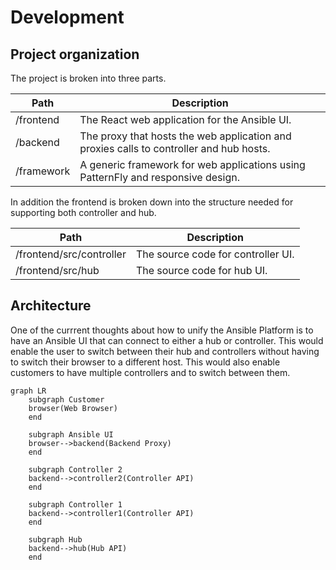 # Development

## Project organization

The project is broken into three parts.

| Path       | Description                                                                             |
| ---------- | --------------------------------------------------------------------------------------- |
| /frontend  | The React web application for the Ansible UI.                                           |
| /backend   | The proxy that hosts the web application and proxies calls to controller and hub hosts. |
| /framework | A generic framework for web applications using PatternFly and responsive design.        |

In addition the frontend is broken down into the structure needed for supporting both controller and hub.

| Path                     | Description                        |
| ------------------------ | ---------------------------------- |
| /frontend/src/controller | The source code for controller UI. |
| /frontend/src/hub        | The source code for hub UI.        |

## Architecture

One of the currrent thoughts about how to unify the Ansible Platform is to have an Ansible UI that can connect to either a hub or controller. This would enable the user to switch between their hub and controllers without having to switch their browser to a different host. This would also enable customers to have multiple controllers and to switch between them.

```mermaid
graph LR
    subgraph Customer
    browser(Web Browser)
    end

    subgraph Ansible UI
    browser-->backend(Backend Proxy)
    end

    subgraph Controller 2
    backend-->controller2(Controller API)
    end

    subgraph Controller 1
    backend-->controller1(Controller API)
    end

    subgraph Hub
    backend-->hub(Hub API)
    end
```

